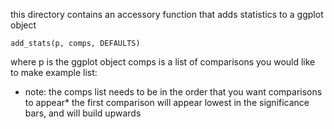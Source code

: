 this directory contains an accessory function that adds statistics to a ggplot object

``` {r}
add_stats(p, comps, DEFAULTS)
```
where p is the ggplot object
comps is a list of comparisons you would like to make
example list:


* note: the comps list needs to be in the order that you want comparisons to appear*
the first comparison will appear lowest in the significance bars, and will build upwards


